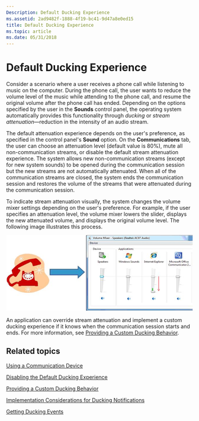 ```yaml
---
Description: Default Ducking Experience
ms.assetid: 2ad9482f-1888-4f19-bc41-9d47a8e0ed15
title: Default Ducking Experience
ms.topic: article
ms.date: 05/31/2018
---
```


# Default Ducking Experience

Consider a scenario where a user receives a phone call while listening to music on the computer. During the phone call, the user wants to reduce the volume level of the music while attending to the phone call, and resume the original volume after the phone call has ended. Depending on the options specified by the user in the **Sounds** control panel, the operating system automatically provides this functionality through *ducking* or *stream attenuation*—reduction in the intensity of an audio stream.

The default attenuation experience depends on the user's preference, as specified in the control panel's **Sound** option. On the **Communications** tab, the user can choose an attenuation level (default value is 80%), mute all non-communication streams, or disable the default stream attenuation experience. The system allows new non-communication streams (except for new system sounds) to be opened during the communication session but the new streams are not automatically attenuated. When all of the communication streams are closed, the system ends the communication session and restores the volume of the streams that were attenuated during the communication session.

To indicate stream attenuation visually, the system changes the volume mixer settings depending on the user's preference. For example, if the user specifies an attenuation level, the volume mixer lowers the slider, displays the new attenuated volume, and displays the original volume level. The following image illustrates this process.

![diagram of default stream attenuation behavior provided in windows 7](images/stream-aatenuation.jpg)

An application can override stream attenuation and implement a custom ducking experience if it knows when the communication session starts and ends. For more information, see [Providing a Custom Ducking Behavior](providing-a-custom-ducking-experience.md).

## Related topics

<dl> <dt>

[Using a Communication Device](using-the-communication-device.md)
</dt> <dt>

[Disabling the Default Ducking Experience](disabling-the-ducking-experience.md)
</dt> <dt>

[Providing a Custom Ducking Behavior](providing-a-custom-ducking-experience.md)
</dt> <dt>

[Implementation Considerations for Ducking Notifications](handling-audio-ducking-events-from-communication-devices.md)
</dt> <dt>

[Getting Ducking Events](getting-ducking-events-from-a-communication-device.md)
</dt> </dl>

 

 



